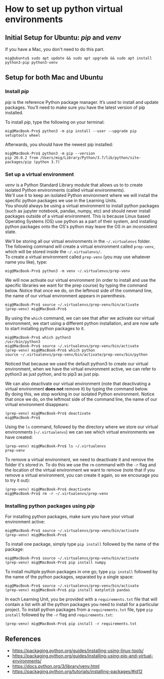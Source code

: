 # How to set up python virtual environments

## Initial Setup for Ubuntu: _pip_ and _venv_

If you have a Mac, you don't need to do this part.
```console
mig@ubuntu$ sudo apt update && sudo apt upgrade && sudo apt install python3-pip python3-venv
```

## Setup for both Mac and Ubuntu

### Install _pip_

_pip_ is the reference Python package manager. It’s used to install and update packages. You’ll need to make sure you have the latest version of pip installed.

To install _pip_, type the following on your terminal:
```console
mig@MacBook-Pro$ python3 -m pip install --user --upgrade pip setuptools wheel
```

Afterwards, you should have the newest pip installed:
```console
mig@MacBook-Pro$ python3 -m pip --version
pip 20.0.2 from /Users/mig/Library/Python/3.7/lib/python/site-packages/pip (python 3.7)
```

### Set up a virtual environment

_venv_ is a Python Standard Library module that allows us to to create isolated Python environments (called virtual environments).  
We'll use it to keep an isolated Python environment where we will install the specific python packages we use in the Learning Units.  
You should always be using a virtual environment to install python packages (such as jupyter notebook, pandas, numpy, etc) and should never install packages outside of a virtual environment. This is because Linux based Operating Systems (OS) use python as a part of their system, and installing python packages onto the OS's python may leave the OS in an inconsistent state.   

We'll be storing all our virtual environments in the `~/.virtualenvs` folder.  
The following command will create a virtual environment called `prep-venv`, which will be stored inside the `~/.virtualenvs/`.  
To create a virtual environment called `prep-venv` (you may use whatever name you like), type:
```console
mig@MacBook-Pro$ python3 -m venv ~/.virtualenvs/prep-venv
```

We will now activate our virtual environment (in order to install and use the specific libraries we want for the prep course) by typing the command below.
Notice that once we do, on the leftmost side of the command line, the name of our virtual environment appears in parenthesis.  
```console
mig@MacBook-Pro$ source ~/.virtualenvs/prep-venv/bin/activate
(prep-venv) mig@MacBook-Pro$
```

By using the `which` command, we can see that after we activate our virtual environment, we start using a different python installation, and are now safe to start installing python packages to it.
```console
mig@MacBook-Pro$ which python3
/usr/bin/python3
mig@MacBook-Pro$ source ~/.virtualenvs/prep-venv/bin/activate
(prep-venv) mig@MacBook-Pro$ which python
source ~/.virtualenvs/prep-venv/bin/activate/prep-venv/bin/python
```

Noticed that because we used the default python3 to create our virtual environment, when we have the virtual environment active, we can refer to python3 as just python, and to pip3 as just pip.

We can also deactivate our virtual environment (note that deactivating a virtual environment **does not** remove it) by typing the command below.  
By doing this, we stop working in our isolated Python environment.
Notice that once we do, on the leftmost side of the command line, the name of our virtual environment disappears:
```console
(prep-venv) mig@MacBook-Pro$ deactivate
mig@MacBook-Pro$
```

Using the `ls` command, followed by the directory where we store our virtual environments (`~/.virtualenvs`) we can see which virtual environments we have created:
```console
(prep-venv) mig@MacBook-Pro$ ls ~/.virtualenvs
prep-venv
```

To remove a virtual environment, we need to deactivate it and remove the folder it's stored in.
To do this we use the `rm` command with the `-r` flag and the location of the virtual environment we want to remove (note that if you remove a virtual environment, you can create it again, so we encourage you to try it out):
```console
(prep-venv) mig@MacBook-Pro$ deactivate
mig@MacBook-Pro$ rm -r ~/.virtualenvs/prep-venv
```

### Installing python packages using _pip_

For installing python packages, make sure you have your virtual environment active:
```console
mig@MacBook-Pro$ source ~/.virtualenvs/prep-venv/bin/activate
(prep-venv) mig@MacBook-Pro$ 
```

To install one package, simply type `pip install` followed by the name of the package:
```console
mig@MacBook-Pro$ source ~/.virtualenvs/prep-venv/bin/activate
(prep-venv) mig@MacBook-Pro$ pip install numpy
```

To install multiple python packages in one go, type `pip install` followed by the name of the python packages, separated by a single space:
```console
mig@MacBook-Pro$ source ~/.virtualenvs/prep-venv/bin/activate
(prep-venv) mig@MacBook-Pro$ pip install matplotib pandas
```

In each Learning Unit, you be provided with a `requirements.txt` file that will contain a list with all the python packages you need to install for a particular project. 
To install python packages from a `requirements.txt` file, type `pip install` followed by the `-r` flag and `requirements.txt`:
```console
(prep-venv) mig@MacBook-Pro$ pip install -r requirements.txt
```

## References

* https://packaging.python.org/guides/installing-using-linux-tools/
* https://packaging.python.org/guides/installing-using-pip-and-virtual-environments/
* https://docs.python.org/3/library/venv.html
* https://packaging.python.org/tutorials/installing-packages/#id12